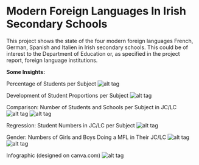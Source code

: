 # Modern Foreign Languages In Irish Secondary Schools

This project shows the state of the four modern foreign languages French, German, Spanish and Italien in Irish secondary schools. This could be of interest to the Department of Education or, as specified in the project report, foreign language institutions.

**Some Insights:**

Percentage of Students per Subject
![alt tag](https://github.com/PaulineStach/ModernForeignLanguagesInIrishSecondarySchool/blob/master/Images/SchoolsAndStudentsPerSubjects.png)

Development of Student Proportions per Subject
![alt tag](https://github.com/PaulineStach/ModernForeignLanguagesInIrishSecondarySchool/blob/master/Images/DevelopmentStudentNumbers.PNG)

Comparison: Number of Students and Schools per Subject in JC/LC
![alt tag](https://github.com/PaulineStach/ModernForeignLanguagesInIrishSecondarySchool/blob/master/Images/JCSchoolStudentRelation.PNG)
![alt tag](https://github.com/PaulineStach/ModernForeignLanguagesInIrishSecondarySchool/blob/master/Images/LCSchoolStudentRelation.PNG)

Regression: Student Numbers in JC/LC per Subject
![alt tag](https://github.com/PaulineStach/ModernForeignLanguagesInIrishSecondarySchool/blob/master/Images/RegressionJuniorLeavingCert.png)

Gender: Numbers of Girls and Boys Doing a MFL in Their JC/LC
![alt tag](https://github.com/PaulineStach/ModernForeignLanguagesInIrishSecondarySchool/blob/master/Images/JCGirlsBoys.png)
![alt tag](https://github.com/PaulineStach/ModernForeignLanguagesInIrishSecondarySchool/blob/master/Images/LCGirlsBoys.png)

Infographic (designed on canva.com)
![alt tag](https://github.com/PaulineStach/ModernForeignLanguagesInIrishSecondarySchool/blob/master/Images/Infographic%20MFL.png)
